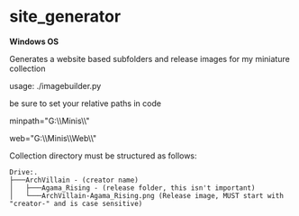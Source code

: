 # site_generator
**Windows OS**

Generates a website based subfolders and release images for my miniature collection 



usage: ./imagebuilder.py

be sure to set your relative paths in code

minpath="G:\\\Minis\\\\"

web="G:\\\Minis\\\Web\\\\"

Collection directory must be structured as follows: 

```
Drive:.
├───ArchVillain - (creator name)
│   ├───Agama_Rising - (release folder, this isn't important)
│   └───ArchVillain-Agama_Rising.png (Release image, MUST start with "creator-" and is case sensitive)
```
